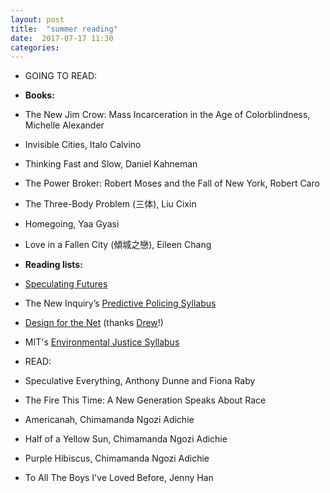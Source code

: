```yaml
---
layout: post
title:  "summer reading"
date:  2017-07-17 11:30
categories: 
---
```


* GOING TO READ: 
* **Books:** 
* The New Jim Crow: Mass Incarceration in the Age of Colorblindness, Michelle Alexander
* Invisible Cities, Italo Calvino
* Thinking Fast and Slow, Daniel Kahneman
* The Power Broker: Robert Moses and the Fall of New York, Robert Caro
* The Three-Body Problem (三体), Liu Cixin
* Homegoing, Yaa Gyasi
* Love in a Fallen City (傾城之戀), Eileen Chang

* **Reading lists:** 
* [Speculating Futures](speculatingfutures.club)
* The New Inquiry’s [Predictive Policing Syllabus](https://thenewinquiry.com/a-predictive-policing-syllabus/)
* [Design for the Net](http://spring2017.designforthe.net/library) (thanks [Drew](drewwallacegames.com)!) 
* MIT's [Environmental Justice Syllabus](https://ocw.mit.edu/courses/urban-studies-and-planning/11-368-environmental-justice-fall-2004/readings/) 

* READ:
* Speculative Everything, Anthony Dunne and Fiona Raby
* The Fire This Time: A New Generation Speaks About Race
* Americanah, Chimamanda Ngozi Adichie
* Half of a Yellow Sun, Chimamanda Ngozi Adichie
* Purple Hibiscus, Chimamanda Ngozi Adichie
* To All The Boys I've Loved Before, Jenny Han 

